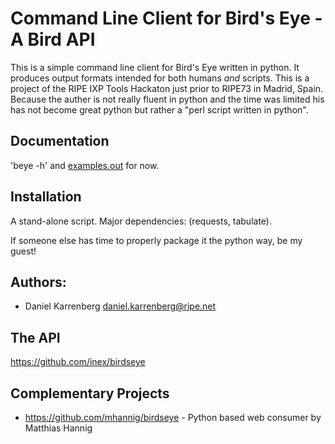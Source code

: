 
# Command Line Client for Bird's Eye - A Bird API

This is a simple command line client for Bird's Eye written in python. It produces output formats intended for both humans *and* scripts.
This is a project of the RIPE IXP Tools Hackaton just prior to RIPE73 in Madrid, Spain.
Because the auther is not really fluent in python and the time was limited his has not become great python but rather a "perl script written in python".

## Documentation

'beye -h' and [examples.out](examples.out) for now.

## Installation

A stand-alone script. Major dependencies: (requests, tabulate).

If someone else has time to properly package it the python way, be my guest!

## Authors:

 * Daniel Karrenberg <daniel.karrenberg@ripe.net>

## The API

https://github.com/inex/birdseye  

## Complementary Projects

* https://github.com/mhannig/birdseye - Python based web consumer by Matthias Hannig
